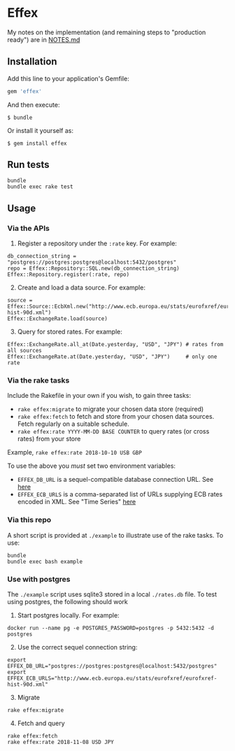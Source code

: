 # Effex

My notes on the implementation (and remaining steps to "production ready") are in [NOTES.md](NOTES.md)

## Installation

Add this line to your application's Gemfile:

```ruby
gem 'effex'
```

And then execute:

    $ bundle

Or install it yourself as:

    $ gem install effex

## Run tests
```
bundle
bundle exec rake test
```

## Usage
### Via the APIs
1. Register a repository under the `:rate` key. For example:
```
db_connection_string = "postgres://postgres:postgres@localhost:5432/postgres"
repo = Effex::Repository::SQL.new(db_connection_string)
Effex::Repository.register(:rate, repo)
```

2. Create and load a data source. For example:
```
source = Effex::Source::EcbXml.new("http://www.ecb.europa.eu/stats/eurofxref/eurofxref-hist-90d.xml")
Effex::ExchangeRate.load(source)
```

3. Query for stored rates. For example:
```
Effex::ExchangeRate.all_at(Date.yesterday, "USD", "JPY") # rates from all sources
Effex::ExchangeRate.at(Date.yesterday, "USD", "JPY")     # only one rate
```

### Via the rake tasks
Include the Rakefile in your own if you wish, to gain three tasks:
- `rake effex:migrate` to migrate your chosen data store (required)
- `rake effex:fetch` to fetch and store from your chosen data sources. Fetch regularly on a suitable schedule.
- `rake effex:rate YYYY-MM-DD BASE COUNTER` to query rates (or cross rates) from your store

Example, `rake effex:rate 2018-10-10 USB GBP`

To use the above you *must* set two environment variables:
- `EFFEX_DB_URL` is a sequel-compatible database connection URL. See [here](http://sequel.jeremyevans.net/rdoc/files/README_rdoc.html)
- `EFFEX_ECB_URLS` is a comma-separated list of URLs supplying ECB rates encoded in XML. See "Time Series" [here](https://www.ecb.europa.eu/stats/policy_and_exchange_rates/euro_reference_exchange_rates/html/index.en.html)

### Via this repo
A short script is provided at `./example` to illustrate use of the rake tasks. To use:
```
bundle
bundle exec bash example
```

### Use with postgres
The `./example` script uses sqlite3 stored in a local `./rates.db` file. To test using postgres, the following should work

1. Start postgres locally. For example:
```
docker run --name pg -e POSTGRES_PASSWORD=postgres -p 5432:5432 -d postgres
```

2. Use the correct sequel connection string:
```
export EFFEX_DB_URL="postgres://postgres:postgres@localhost:5432/postgres"
export EFFEX_ECB_URLS="http://www.ecb.europa.eu/stats/eurofxref/eurofxref-hist-90d.xml"
```

3. Migrate
```
rake effex:migrate
```

4. Fetch and query
```
rake effex:fetch
rake effex:rate 2018-11-08 USD JPY
```
